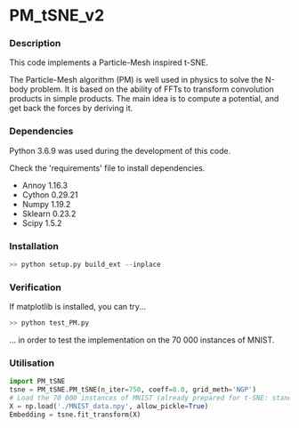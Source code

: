 # PM_tSNE_v2

### Description

This code implements a Particle-Mesh inspired t-SNE.

The Particle-Mesh algorithm (PM) is well used in physics to solve
the N-body problem. It is based on the ability of FFTs to transform
convolution products in simple products. The main idea is to compute
a potential, and get back the forces by deriving it.

### Dependencies

Python 3.6.9 was used during the development of this code.

Check the 'requirements' file to install dependencies.

* Annoy 1.16.3
* Cython 0.29.21
* Numpy 1.19.2
* Sklearn 0.23.2
* Scipy 1.5.2

### Installation

```python
>> python setup.py build_ext --inplace
```

### Verification

If matplotlib is installed, you can try...

```python
>> python test_PM.py
```

... in order to test the implementation on the 70 000 instances of MNIST.

### Utilisation

```python
import PM_tSNE
tsne = PM_tSNE.PM_tSNE(n_iter=750, coeff=8.0, grid_meth='NGP')
# Load the 70 000 instances of MNIST (already prepared for t-SNE: standardized + reduced to 50 features with PCA)
X = np.load('./MNIST_data.npy', allow_pickle=True)
Embedding = tsne.fit_transform(X)
```
